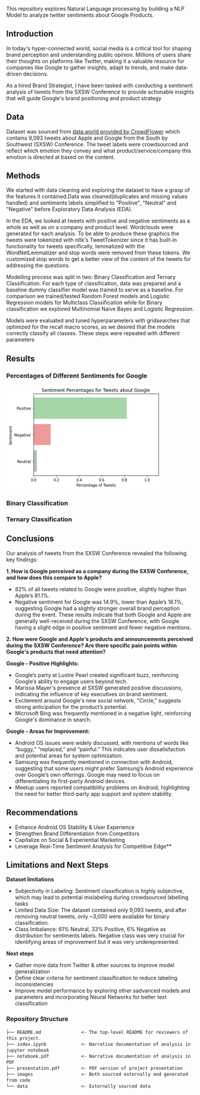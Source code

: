 This repository explores Natural Language processing by building a NLP Model to analyze twitter sentiments about Google Products.

## Introduction
In today's hyper-connected world, social media is a critical tool for shaping brand perception and understanding public opinion. Millions of users share their thoughts on platforms like Twitter, making it a valuable resource for companies like Google to gather insights, adapt to trends, and make data-driven decisions.

As a hired Brand Strategist, I have been tasked with conducting a sentiment analysis of tweets from the SXSW Conference to provide actionable insights that will guide Google's brand positioning and product strategy

## Data
Dataset was sourced from [data.world provided by CrowdFlower](https://data.world/crowdflower/brands-and-product-emotions) which contains 9,093 tweets about Apple and Google from the South by Southwest (SXSW) Conference. The tweet labels were crowdsourced and reflect which emotion they convey and what product/service/company this emotion is directed at based on the content.
## Methods
We started with data cleaning and exploring the dataset to have a grasp of the features it contained.Data was cleaned(duplicates and missing values handled) and sentiments labels simplified to "Positive", "Neutral" and "Negative" before Exploratory Data Analysis (EDA).

In the EDA, we looked at tweets with positive and negative sentiments as a whole as well as on a company and product level. Wordclouds were generated for each analysis. To be able to produce these graphics the tweets were tokenized with nltk's TweetTokenizer since it has built-in functionality for tweets specifically, lemmatized with the WordNetLemmatizer and stop words were removed from these tokens. We customized stop words to get a better view of the content of the tweets for addressing the questions.

Modelling process was split in two: Binary Classification and Ternary Classification. For each type of classification, data was prepared and a baseline dummy classifier model was trained to serve as a baseline. For comparison we trained/tested Random Forest models and Logistic Regression models for Multiclass Classification while for Binary classification we explored Multinomial Naive Bayes and Logistic Regression.

Models were evaluated  and tuned hyperparameters with gridsearches that optimized for the recall macro scores, as we desired that the models correctly classify all classes. These steps were repeated with different parameters

## Results

### Percentages of Different Sentiments for Google

<img src="images/%googlesentiments.png">

### Binary Classification

### Ternary Classification

## Conclusions 

Our analysis of tweets from the SXSW Conference revealed the following key findings:

**1. How is Google perceived as a company during the SXSW Conference, and how does this compare to Apple?**
- 82% of all tweets related to Google were positive, slightly higher than Apple’s 81.1%.
- Negative sentiment for Google was 14.9%, lower than Apple’s 16.1%, suggesting Google had a slightly stronger overall brand perception during the event.
These results indicate that both Google and Apple are generally well-received during the SXSW Conference, with Google having a slight edge in positive sentiment and fewer negative mentions.

**2. How were Google and Apple's products and announcements perceived during the SXSW Conference? Are there specific pain points within Google's products that need attention?**

**Google - Positive Highlights:**

- Google’s party at Lustre Pearl created significant buzz, reinforcing Google’s ability to engage users beyond tech.
- Marissa Mayer's presence at SXSW generated positive discussions, indicating the influence of key executives on brand sentiment.
- Excitement around Google's new social network, "Circle," suggests strong anticipation for the product’s potential.
- Microsoft Bing was frequently mentioned in a negative light, reinforcing Google's dominance in search.

**Google - Areas for Improvement:**
- Android OS issues were widely discussed, with mentions of words like “buggy,” “replaced,” and “painful.” This indicates user dissatisfaction and potential areas for system optimization.
- Samsung was frequently mentioned in connection with Android, suggesting that some users might prefer Samsung’s Android experience over Google’s own offerings. Google may need to focus on differentiating its first-party Android devices.
- Meetup users reported compatibility problems on Android, highlighting the need for better third-party app support and system stability.

## Recommendations

- Enhance Android OS Stability & User Experience
- Strengthen Brand Differentiation from Competitors
- Capitalize on Social & Experiential Marketing
- Leverage Real-Time Sentiment Analysis for Competitive Edge**


## Limitations and Next Steps

**Dataset limitations**

- Subjectivity in Labeling: Sentiment classification is highly subjective, which may lead to potential mislabeling during crowdsourced labelling tasks
- Limited Data Size: The dataset contained only 9,093 tweets, and after removing neutral tweets, only ~3,000 were available for binary classification. 
- Class Imbalance: 61% Neutral, 33% Positive, 6% Negative as distribution for sentiments labels. Negative class was  very crucial for identifying areas of improvement but it was very underepresented.

**Next steps**
- Gather more data from Twitter & other sources to improve model generalization
-  Define clear criteria for sentiment classification to reduce labeling inconsistencies
- Improve model performance by exploring other sadvanced models and parameters and incorporating Neural Networks for better text classification


### Repository Structure

```
├── README.md               <- The top-level README for reviewers of this project.
├── index.ipynb             <- Narrative documentation of analysis in jupyter notebook
├── notebook.pdf            <- Narrative documentation of analysis in PDF
├── presentation.pdf        <- PDF version of project presentation
├── images                  <- Both sourced externally and generated from code
└── data                    <- Externally sourced data